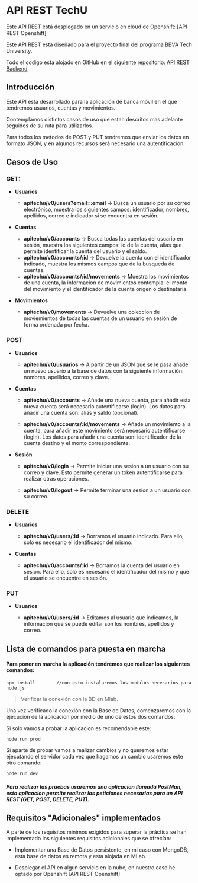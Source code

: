 # API REST TechU 

Este API REST está desplegado en un servicio en cloud de Openshift: [API REST Openshift]

Este API REST esta diseñado para el proyecto final del programa BBVA Tech University.

Todo el codigo esta alojado en GitHub en el siguiente repositorio: [API REST Backend](https://bitbucket.org/luisricardo_castillejo/backend-project) 

## Introducción
Este API esta desarrollado para la aplicación de banca móvil en el que tendremos usuarios, cuentas y movimientos. 

Contemplamos distintos casos de uso que estan descritos mas adelante seguidos de su ruta para utilizarlos.

Para todos los metodos de POST y PUT tendremos que enviar los datos en formato JSON, y en algunos recursos será necesario una autentificacion.

## Casos de Uso 
### GET: 
- **Usuarios**

	- **apitechu/v0/users?email=:email** -> Busca un usuario por su correo electrónico, muestra los siguientes campos: identificador, nombres, apellidos, correo e indicador si se encuentra en sesión.

- **Cuentas**
	
	- **apitechu/v0/accounts** -> Busca todas las cuentas del usuario en sesión, muestra los siguientes campos: id de la cuenta, alias que permite identificar la cuenta del usuario y el saldo.
	- **apitechu/v0/accounts/:id** -> Devuelve la cuenta con el identificador indicado, muestra los mismos campos que de la busqueda de cuentas.  
	- **apitechu/v0/accounts/:id/movements** -> Muestra los movimientos de una cuenta, la informacion de movimientos contempla: el monto del movimiento y el identificador de la cuenta origen o destinataria.

- **Movimientos**
	
	- **apitechu/v0/movements** -> Devuelve una coleccion de moviemientos de todas las cuentas de un usuario en sesión de forma ordenada por fecha.

### POST 
- **Usuarios**

	- **apitechu/v0/usuarios** -> A partir de un JSON que se le pasa añade un nuevo usuario a la base de datos con la siguiente información: nombres, apellidos, correo y clave.

- **Cuentas** 

	- **apitechu/v0/accounts** -> Añade una nueva cuenta, para añadir esta nueva cuenta será necesario autentificarse (login). Los datos para añadir una cuenta son: alias y saldo (opcional).


	- **apitechu/v0/accounts/:id/movements** -> Añade un movimiento a la cuenta, para añadir este movimiento será necesario autentificarse (login). Los datos para añadir una cuenta son: identificador de la cuenta destino y el monto correspondiente.

- **Sesión** 

	- **apitechu/v0/login** -> Permite iniciar una sesion a un usuario con su correo y clave. Esto permite generar un token autentificarse para realizar otras operaciones.

	- **apitechu/v0/logout** -> Permite terminar una sesion a un usuario con su correo.


### DELETE
- **Usuarios**
	
	- **apitechu/v0/users/:id** -> Borramos el usuario indicado. Para ello, solo es necesario el identificador del mismo.
	
- **Cuentas**
	
	- **apitechu/v0/accounts/:id** -> Borramos la cuenta del usuario en sesion. Para ello, solo es necesario el identificador del mismo y que el usuario se encuentre en sesión.


### PUT 
- **Usuarios**

	- **apitechu/v0/users/:id** -> Editamos al usuario que indicamos, la información que se puede editar son los nombres, apellidos y correo. 



## Lista de comandos para puesta en marcha
#### Para poner en marcha la aplicación tendremos que realizar los siguientes comandos: 

 `npm install 		 //con esto instalaremos los modulos necesarios para node.js`

> Verificar la conexión con la BD en Mlab. 

Una vez verificado la conexión con la Base de Datos, comenzaremos con la ejecucion de la aplicacion por medio de uno de estos dos comandos: 

Si solo vamos a probar la aplicacion es recomendable este: 

`node run prod`

Si aparte de probar vamos a realizar cambios y no queremos estar ejecutando el servidor cada vez que hagamos un cambio usaremos este otro comando: 

`node run dev`

##### Para realizar las pruebas usaremos una aplicacion llamada PostMan, esta aplicacion permite realizar las peticiones necesarias para un API REST (GET, POST, DELETE, PUT).

## Requisitos "Adicionales" implementados
A parte de los requisitos minimos exigidos para superar la práctica se han implementado los siguientes requisitos adicionales que se ofrecían:  

- Implementar una Base de Datos persistente, en mi caso con MongoDB, esta base de datos es remota y esta alojada en MLab.

- Desplegar el API en algun servicio en la nube, en nuestro caso he optado por Openshift [API REST Openshift]